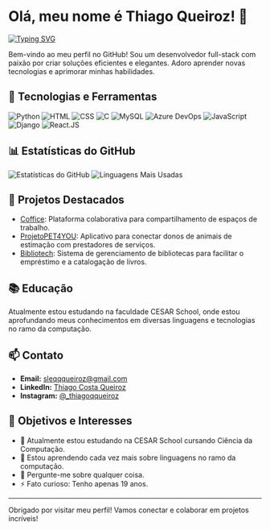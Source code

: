 # Olá, meu nome é Thiago Queiroz! 👋

[![Typing SVG](https://readme-typing-svg.herokuapp.com?font=Roboto&size=30&duration=4000&color=blue&background=FFDC9300&vCenter=true&lines=Desenvolvedor+Full-Stack;Apaixonado+por+Tecnologia;Sempre+aprendendo+coisas+novas)](https://git.io/typing-svg)

Bem-vindo ao meu perfil no GitHub! Sou um desenvolvedor full-stack com paixão por criar soluções eficientes e elegantes. Adoro aprender novas tecnologias e aprimorar minhas habilidades.

## 🚀 Tecnologias e Ferramentas

![Python](https://img.shields.io/badge/Python-3776AB?style=for-the-badge&logo=python&logoColor=white)
![HTML](https://img.shields.io/badge/HTML-239120?style=for-the-badge&logo=html5&logoColor=white)
![CSS](https://img.shields.io/badge/CSS-239120?&style=for-the-badge&logo=css3&logoColor=white)
![C](https://img.shields.io/badge/C-00599C?style=for-the-badge&logo=c&logoColor=white)
![MySQL](https://img.shields.io/badge/MySQL-00000F?style=for-the-badge&logo=mysql&logoColor=white)
![Azure DevOps](https://img.shields.io/badge/Azure_DevOps-0078D7?style=for-the-badge&logo=azure-devops&logoColor=white)
![JavaScript](https://shields.io/badge/JavaScript-F7DF1E?logo=JavaScript&logoColor=000&style=flat-square)
![Django](https://img.shields.io/badge/Django-092E20?style=for-the-badge&logo=django&logoColor=green)
![React.JS](https://img.shields.io/badge/-ReactJs-61DAFB?logo=react&logoColor=white&style=for-the-badge)

## 📊 Estatísticas do GitHub

![Estatísticas do GitHub](https://github-readme-stats.vercel.app/api?username=tempzz7&show_icons=true&theme=blue-green)
![Linguagens Mais Usadas](https://github-readme-stats.vercel.app/api/top-langs/?username=tempzz7&layout=compact&theme=blue-green)

## 🌟 Projetos Destacados

- [Coffice](https://github.com/coffice-g7/coffice): Plataforma colaborativa para compartilhamento de espaços de trabalho.
- [ProjetoPET4YOU](https://github.com/antonioz2022/ProjetoPET4YOU): Aplicativo para conectar donos de animais de estimação com prestadores de serviços.
- [Bibliotech](https://github.com/Viniciuscahu/Bibliotech): Sistema de gerenciamento de bibliotecas para facilitar o empréstimo e a catalogação de livros.

## 📚 Educação

Atualmente estou estudando na faculdade CESAR School, onde estou aprofundando meus conhecimentos em diversas linguagens e tecnologias no ramo da computação.

## 📫 Contato

- **Email:** [sleqqqueiroz@gmail.com](mailto:sleqqqueiroz@gmail.com)
- **LinkedIn:** [Thiago Costa Queiroz](https://www.linkedin.com/in/thiago-costa-queiroz-4a1213282/)
- **Instagram:** [@_thiagoqqueiroz](https://www.instagram.com/_thiagoqqueiroz/)

## 🎯 Objetivos e Interesses

- 🔭 Atualmente estou estudando na CESAR School cursando Ciência da Computação.
- 🌱 Estou aprendendo cada vez mais sobre linguagens no ramo da computação.
- 💬 Pergunte-me sobre qualquer coisa.
- ⚡ Fato curioso: Tenho apenas 19 anos.

---

Obrigado por visitar meu perfil! Vamos conectar e colaborar em projetos incríveis!

